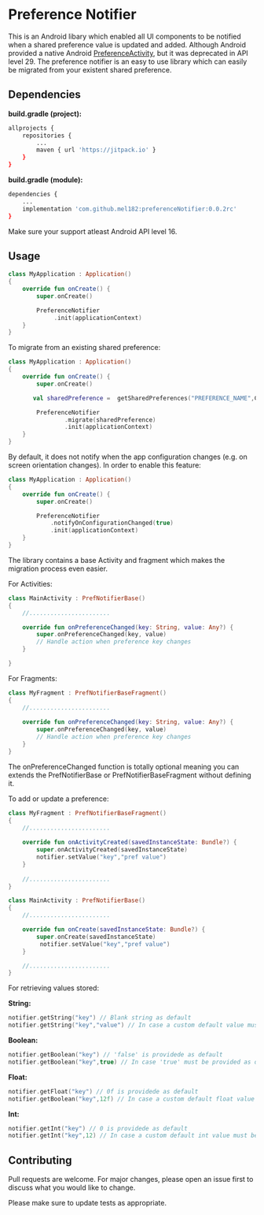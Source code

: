 # Preference Notifier
This is an Android libary which enabled all UI components to be notified when a shared preference value is updated and added. Although Android provided a native Android [PreferenceActivity](https://developer.android.com/reference/android/preference/PreferenceActivity), but it was deprecated in API level 29.
The preference notifier is an easy to use library which can easily be migrated from your existent shared preference.

## Dependencies

**build.gradle (project):**
```bash
allprojects {
    repositories {
        ...
        maven { url 'https://jitpack.io' }
    }
}
```

**build.gradle (module):**
```bash
dependencies {
    ...
    implementation 'com.github.mel182:preferenceNotifier:0.0.2rc'
}
```

Make sure your support atleast Android API level 16.

## Usage

```kotlin
class MyApplication : Application()
{
    override fun onCreate() {
        super.onCreate()

        PreferenceNotifier
             .init(applicationContext)
    }
}
```

To migrate from an existing shared preference:

```kotlin
class MyApplication : Application()
{
    override fun onCreate() {
        super.onCreate()

       val sharedPreference =  getSharedPreferences("PREFERENCE_NAME",Context.MODE_PRIVATE)

        PreferenceNotifier
                .migrate(sharedPreference)
                .init(applicationContext)
    }
}
```

By default, it does not notify when the app configuration changes (e.g. on screen orientation changes). In order to enable this feature:

```kotlin
class MyApplication : Application()
{
    override fun onCreate() {
        super.onCreate()

        PreferenceNotifier
            .notifyOnConfigurationChanged(true)
            .init(applicationContext)
    }
}
```

The library contains a base Activity and fragment which makes the migration process even easier.

For Activities:

```kotlin
class MainActivity : PrefNotifierBase()
{
    //.......................

    override fun onPreferenceChanged(key: String, value: Any?) {
        super.onPreferenceChanged(key, value)
        // Handle action when preference key changes
    }

}
```
For Fragments:

```kotlin
class MyFragment : PrefNotifierBaseFragment()
{
    //.......................
    
    override fun onPreferenceChanged(key: String, value: Any?) {
        super.onPreferenceChanged(key, value)
        // Handle action when preference key changes
    }
}
```

The onPreferenceChanged function is totally optional meaning you can extends the PrefNotifierBase or PrefNotifierBaseFragment without defining it.

To add or update a preference:

```kotlin
class MyFragment : PrefNotifierBaseFragment()
{
    //.......................
    
    override fun onActivityCreated(savedInstanceState: Bundle?) {
        super.onActivityCreated(savedInstanceState)
        notifier.setValue("key","pref value")
    }
    
    //.......................
}
```

```kotlin
class MainActivity : PrefNotifierBase()
{
    //.......................

    override fun onCreate(savedInstanceState: Bundle?) {
        super.onCreate(savedInstanceState)
         notifier.setValue("key","pref value")
    }

    //.......................
}
```
For retrieving values stored:

**String:**
```kotlin
notifier.getString("key") // Blank string as default
notifier.getString("key","value") // In case a custom default value must be provided
```

**Boolean:**
```kotlin
notifier.getBoolean("key") // 'false' is providede as default
notifier.getBoolean("key",true) // In case 'true' must be provided as default boolean value
```

**Float:**
```kotlin
notifier.getFloat("key") // 0f is providede as default
notifier.getBoolean("key",12f) // In case a custom default float value must be provided
```

**Int:**
```kotlin
notifier.getInt("key") // 0 is providede as default
notifier.getInt("key",12) // In case a custom default int value must be provided
```

## Contributing
Pull requests are welcome. For major changes, please open an issue first to discuss what you would like to change.

Please make sure to update tests as appropriate.
